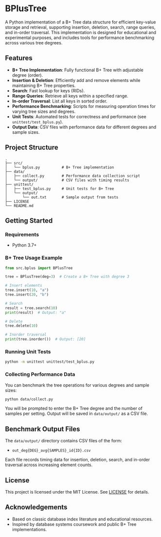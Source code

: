 # BPlusTree

A Python implementation of a B+ Tree data structure for efficient key-value storage and retrieval, supporting insertion, deletion, search, range queries, and in-order traversal. This implementation is designed for educational and experimental purposes, and includes tools for performance benchmarking across various tree degrees.

## Features

- **B+ Tree Implementation**: Fully functional B+ Tree with adjustable degree (order).
- **Insertion & Deletion**: Efficiently add and remove elements while maintaining B+ Tree properties.
- **Search**: Fast lookup for keys (RIDs).
- **Range Queries**: Retrieve all keys within a specified range.
- **In-order Traversal**: List all keys in sorted order.
- **Performance Benchmarking**: Scripts for measuring operation times for varying tree sizes and degrees.
- **Unit Tests**: Automated tests for correctness and performance (see `unittest/test_bplus.py`).
- **Output Data**: CSV files with performance data for different degrees and sample sizes.

## Project Structure

```
.
├── src/
│   └── bplus.py          # B+ Tree implementation
├── data/
│   ├── collect.py        # Performance data collection script
│   └── output/           # CSV files with timing results
├── unittest/
│   ├── test_bplus.py     # Unit tests for B+ Tree
│   └── output/
│       └── out.txt       # Sample output from tests
├── LICENSE
└── README.md
```

## Getting Started

### Requirements

- Python 3.7+

### B+ Tree Usage Example

```python
from src.bplus import BPlusTree

tree = BPlusTree(deg=3)  # Create a B+ Tree with degree 3

# Insert elements
tree.insert(10, "a")
tree.insert(20, "b")

# Search
result = tree.search(10)
print(result)  # Output: "a"

# Delete
tree.delete(10)

# Inorder traversal
print(tree.inorder())  # Output: [20]
```

### Running Unit Tests

```bash
python -m unittest unittest/test_bplus.py
```

### Collecting Performance Data

You can benchmark the tree operations for various degrees and sample sizes:

```bash
python data/collect.py
```

You will be prompted to enter the B+ Tree degree and the number of samples per setting. Output will be saved in `data/output/` as a CSV file.

## Benchmark Output Files

The `data/output/` directory contains CSV files of the form:

- `out_deg{DEG}_avg{SAMPLES}_id{ID}.csv`

Each file records timing data for insertion, deletion, search, and in-order traversal across increasing element counts.

## License

This project is licensed under the MIT License. See [LICENSE](LICENSE) for details.

## Acknowledgements

- Based on classic database index literature and educational resources.
- Inspired by database systems coursework and public B+ Tree implementations.
